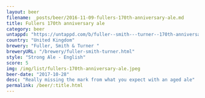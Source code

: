 ```yaml
---
layout: beer
filename: _posts/beer/2016-11-09-fullers-170th-anniversary-ale.md
title: Fullers 170th anniversary ale
category: beer
untappd: "https://untappd.com/b/fuller--smith---turner--170th-anniversary-celebration-ale/1015457"
country: "United Kingdom"
brewery: "Fuller, Smith & Turner "
breweryURL: "/brewery/fuller-smith-turner.html"
style: "Strong Ale - English"
score: 5
img: /img/list/fullers-170th-anniversary-ale.jpeg
beer-date: "2017-10-28"
desc: "Really missing the mark from what you expect with an aged ale"
permalink: /beer/:title.html
---
```

